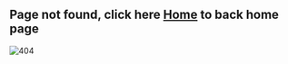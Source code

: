 ## Page not found, click here [Home](https://polopalay.github.io) to back home page

![404](https://polopalay.github.io/img/404.jpg)
